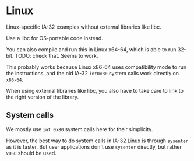 # Linux

Linux-specific IA-32 examples without external libraries like libc.

Use a libc for OS-portable code instead.

You can also compile and run this in Linux x64-64, which is able to run 32-bit. TODO: check that. Seems to work.

This probably works because Linux x86-64 uses compatibility mode to run the instructions, and the old IA-32 `int0x80` system calls work directly on `x86-64`.

When using external libraries like libc, you also have to take care to link to the right version of the library.

## System calls

We mostly use `int 0x80` system calls here for their simplicity.

However, the best way to do system calls in IA-32 Linux is through `sysenter` as it is faster. But user applications don't use `sysenter` directly, but rather `VDSO` should be used.

